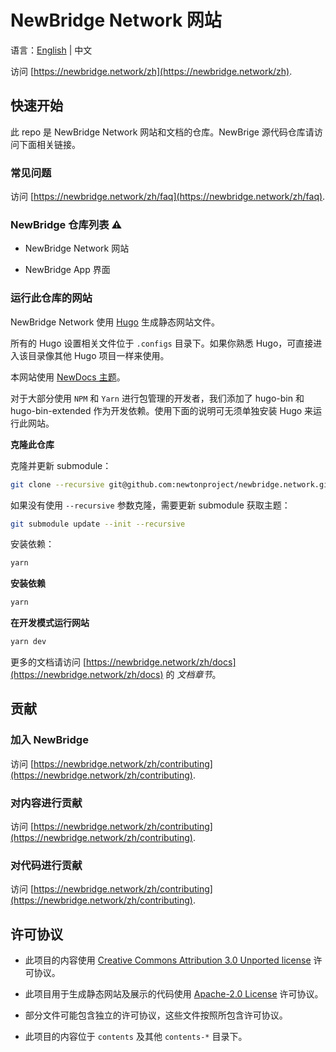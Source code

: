 # NewBridge Network 网站

语言：[English](README.md) | 中文

访问 [https://newbridge.network/zh](https://newbridge.network/zh).

## 快速开始

此 repo 是 NewBridge Network 网站和文档的仓库。NewBrige 源代码仓库请访问下面相关链接。

### 常见问题

访问 [https://newbridge.network/zh/faq](https://newbridge.network/zh/faq).

### NewBridge 仓库列表 ⚠️

- NewBridge Network 网站

- NewBridge App 界面

### 运行此仓库的网站

NewBridge Network 使用 [Hugo](https://gohugo.io) 生成静态网站文件。

所有的 Hugo 设置相关文件位于 `.configs` 目录下。如果你熟悉 Hugo，可直接进入该目录像其他 Hugo 项目一样来使用。

本网站使用 [NewDocs 主题](https://github.com/newtonproject/newdocs-hugo)。

对于大部分使用 `NPM` 和 `Yarn` 进行包管理的开发者，我们添加了 hugo-bin 和 hugo-bin-extended 作为开发依赖。使用下面的说明可无须单独安装 Hugo 来运行此网站。

**克隆此仓库**

克隆并更新 submodule：

```bash
git clone --recursive git@github.com:newtonproject/newbridge.network.git
```

如果没有使用 `--recursive` 参数克隆，需要更新 submodule 获取主题：

```bash
git submodule update --init --recursive
```

安装依赖：

```bash
yarn
```

**安装依赖**

```bash
yarn
```

**在开发模式运行网站**

```bash
yarn dev
```

更多的文档请访问 [https://newbridge.network/zh/docs](https://newbridge.network/zh/docs) 的 _文档章节_。

## 贡献

### 加入 NewBridge

访问 [https://newbridge.network/zh/contributing](https://newbridge.network/zh/contributing).

### 对内容进行贡献

访问 [https://newbridge.network/zh/contributing](https://newbridge.network/zh/contributing).

### 对代码进行贡献

访问 [https://newbridge.network/zh/contributing](https://newbridge.network/zh/contributing).

## 许可协议

- 此项目的内容使用 [Creative Commons Attribution 3.0 Unported license](https://creativecommons.org/licenses/by/3.0/) 许可协议。

- 此项目用于生成静态网站及展示的代码使用 [Apache-2.0 License](LICENSE) 许可协议。

- 部分文件可能包含独立的许可协议，这些文件按照所包含许可协议。

- 此项目的内容位于 `contents` 及其他 `contents-*` 目录下。
